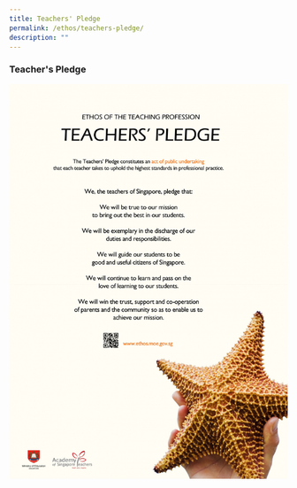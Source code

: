 ```yaml
---
title: Teachers' Pledge
permalink: /ethos/teachers-pledge/
description: ""
---
```

### **Teacher's Pledge**

![](/images/teachers%20pledge.jpg)